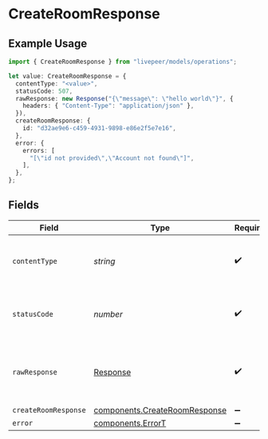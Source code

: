 # CreateRoomResponse

## Example Usage

```typescript
import { CreateRoomResponse } from "livepeer/models/operations";

let value: CreateRoomResponse = {
  contentType: "<value>",
  statusCode: 507,
  rawResponse: new Response("{\"message\": \"hello world\"}", {
    headers: { "Content-Type": "application/json" },
  }),
  createRoomResponse: {
    id: "d32ae9e6-c459-4931-9898-e86e2f5e7e16",
  },
  error: {
    errors: [
      "[\"id not provided\",\"Account not found\"]",
    ],
  },
};
```

## Fields

| Field                                                                          | Type                                                                           | Required                                                                       | Description                                                                    |
| ------------------------------------------------------------------------------ | ------------------------------------------------------------------------------ | ------------------------------------------------------------------------------ | ------------------------------------------------------------------------------ |
| `contentType`                                                                  | *string*                                                                       | :heavy_check_mark:                                                             | HTTP response content type for this operation                                  |
| `statusCode`                                                                   | *number*                                                                       | :heavy_check_mark:                                                             | HTTP response status code for this operation                                   |
| `rawResponse`                                                                  | [Response](https://developer.mozilla.org/en-US/docs/Web/API/Response)          | :heavy_check_mark:                                                             | Raw HTTP response; suitable for custom response parsing                        |
| `createRoomResponse`                                                           | [components.CreateRoomResponse](../../models/components/createroomresponse.md) | :heavy_minus_sign:                                                             | Success                                                                        |
| `error`                                                                        | [components.ErrorT](../../models/components/errort.md)                         | :heavy_minus_sign:                                                             | Error                                                                          |